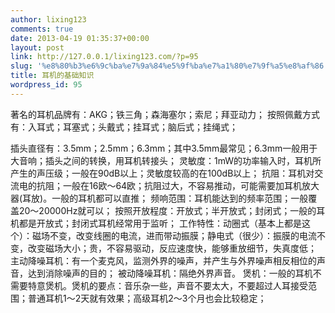 ```yaml
---
author: lixing123
comments: true
date: 2013-04-19 01:35:37+00:00
layout: post
link: http://127.0.0.1/lixing123.com/?p=95
slug: '%e8%80%b3%e6%9c%ba%e7%9a%84%e5%9f%ba%e7%a1%80%e7%9f%a5%e8%af%86'
title: 耳机的基础知识
wordpress_id: 95
---
```


著名的耳机品牌有：AKG；铁三角；森海塞尔；索尼；拜亚动力；
按照佩戴方式有：入耳式；耳塞式；头戴式；挂耳式；脑后式；挂绳式；

<!-- more -->

插头直径有：3.5mm；2.5mm；6.3mm；其中3.5mm最常见；6.3mm一般用于大音响；插头之间的转换，用耳机转接头；
灵敏度：1mW的功率输入时，耳机所产生的声压级；一般在90dB以上；灵敏度较高的在100dB以上；
抗阻：耳机对交流电的抗阻；一般在16欧～64欧；抗阻过大，不容易推动，可能需要加耳机放大器(耳放)。一般的耳机都可以直推；
频响范围：耳机能达到的频率范围；一般覆盖20～20000Hz就可以；
按照开放程度：开放式；半开放式；封闭式；一般的耳机都是开放式；封闭式耳机经常用于监听；
工作特性：动圈式（基本上都是这个）：磁场不变，改变线圈的电流，进而带动振膜；静电式（很少）：振膜的电流不变，改变磁场大小；贵，不容易驱动，反应速度快，能够重放细节，失真度低；
主动降噪耳机：有一个麦克风，监测外界的噪声，并产生与外界噪声相反相位的声音，达到消除噪声的目的； 被动降噪耳机：隔绝外界声音。
煲机：一般的耳机不需要特意煲机。煲机的要点：音乐杂一些，声音不要太大，不要超过人耳接受范围；普通耳机1～2天就有效果；高级耳机2～3个月也会比较稳定；
